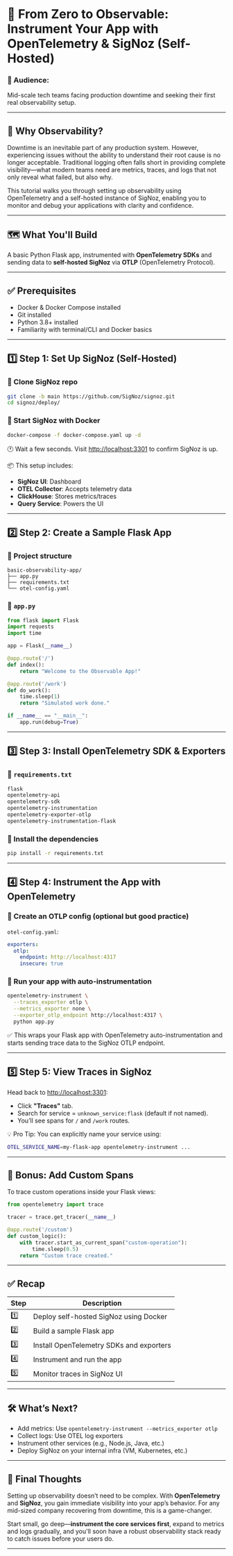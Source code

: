 # 🚀 From Zero to Observable: Instrument Your App with OpenTelemetry & SigNoz (Self-Hosted)

### 👤 Audience:

Mid-scale tech teams facing production downtime and seeking their first real observability setup.

---

## 🔧 Why Observability?

Downtime is an inevitable part of any production system. However, experiencing issues without the ability to understand their root cause is no longer acceptable. Traditional logging often falls short in providing complete visibility—what modern teams need are metrics, traces, and logs that not only reveal what failed, but also why.

This tutorial walks you through setting up observability using OpenTelemetry and a self-hosted instance of SigNoz, enabling you to monitor and debug your applications with clarity and confidence.

---

## 🗺️ What You'll Build

A basic Python Flask app, instrumented with **OpenTelemetry SDKs** and sending data to **self-hosted SigNoz** via **OTLP** (OpenTelemetry Protocol).

---

## ✅ Prerequisites

* Docker & Docker Compose installed
* Git installed
* Python 3.8+ installed
* Familiarity with terminal/CLI and Docker basics

---

## 1️⃣ Step 1: Set Up SigNoz (Self-Hosted)

### 🔹 Clone SigNoz repo

```bash
git clone -b main https://github.com/SigNoz/signoz.git
cd signoz/deploy/
```

### 🔹 Start SigNoz with Docker

```bash
docker-compose -f docker-compose.yaml up -d
```

🕐 Wait a few seconds. Visit [http://localhost:3301](http://localhost:3301) to confirm SigNoz is up.

📦 This setup includes:

* **SigNoz UI**: Dashboard
* **OTEL Collector**: Accepts telemetry data
* **ClickHouse**: Stores metrics/traces
* **Query Service**: Powers the UI

---

## 2️⃣ Step 2: Create a Sample Flask App

### 📁 Project structure

```
basic-observability-app/
├── app.py
├── requirements.txt
└── otel-config.yaml
```

### 📄 `app.py`

```python
from flask import Flask
import requests
import time

app = Flask(__name__)

@app.route('/')
def index():
    return "Welcome to the Observable App!"

@app.route('/work')
def do_work():
    time.sleep(1)
    return "Simulated work done."

if __name__ == "__main__":
    app.run(debug=True)
```

---

## 3️⃣ Step 3: Install OpenTelemetry SDK & Exporters

### 📄 `requirements.txt`

```txt
flask
opentelemetry-api
opentelemetry-sdk
opentelemetry-instrumentation
opentelemetry-exporter-otlp
opentelemetry-instrumentation-flask
```

### 🔹 Install the dependencies

```bash
pip install -r requirements.txt
```

---

## 4️⃣ Step 4: Instrument the App with OpenTelemetry

### 📄 Create an OTLP config (optional but good practice)

`otel-config.yaml`:

```yaml
exporters:
  otlp:
    endpoint: http://localhost:4317
    insecure: true
```

### 🔹 Run your app with auto-instrumentation

```bash
opentelemetry-instrument \
  --traces_exporter otlp \
  --metrics_exporter none \
  --exporter_otlp_endpoint http://localhost:4317 \
  python app.py
```

✅ This wraps your Flask app with OpenTelemetry auto-instrumentation and starts sending trace data to the SigNoz OTLP endpoint.

---

## 5️⃣ Step 5: View Traces in SigNoz

Head back to [http://localhost:3301](http://localhost:3301):

* Click **"Traces"** tab.
* Search for service = `unknown_service:flask` (default if not named).
* You’ll see spans for `/` and `/work` routes.

💡 Pro Tip: You can explicitly name your service using:

```bash
OTEL_SERVICE_NAME=my-flask-app opentelemetry-instrument ...
```

---

## 🧠 Bonus: Add Custom Spans

To trace custom operations inside your Flask views:

```python
from opentelemetry import trace

tracer = trace.get_tracer(__name__)

@app.route('/custom')
def custom_logic():
    with tracer.start_as_current_span("custom-operation"):
        time.sleep(0.5)
    return "Custom trace created."
```

---

## ✅ Recap

| Step | Description                              |
| ---- | ---------------------------------------- |
| 1️⃣  | Deploy self-hosted SigNoz using Docker   |
| 2️⃣  | Build a sample Flask app                 |
| 3️⃣  | Install OpenTelemetry SDKs and exporters |
| 4️⃣  | Instrument and run the app               |
| 5️⃣  | Monitor traces in SigNoz UI              |

---

## 🛠️ What’s Next?

* Add metrics: Use `opentelemetry-instrument --metrics_exporter otlp`
* Collect logs: Use OTEL log exporters
* Instrument other services (e.g., Node.js, Java, etc.)
* Deploy SigNoz on your internal infra (VM, Kubernetes, etc.)

---

## 🧩 Final Thoughts

Setting up observability doesn’t need to be complex. With **OpenTelemetry** and **SigNoz**, you gain immediate visibility into your app’s behavior. For any mid-sized company recovering from downtime, this is a game-changer.

Start small, go deep—**instrument the core services first**, expand to metrics and logs gradually, and you'll soon have a robust observability stack ready to catch issues before your users do.

---
